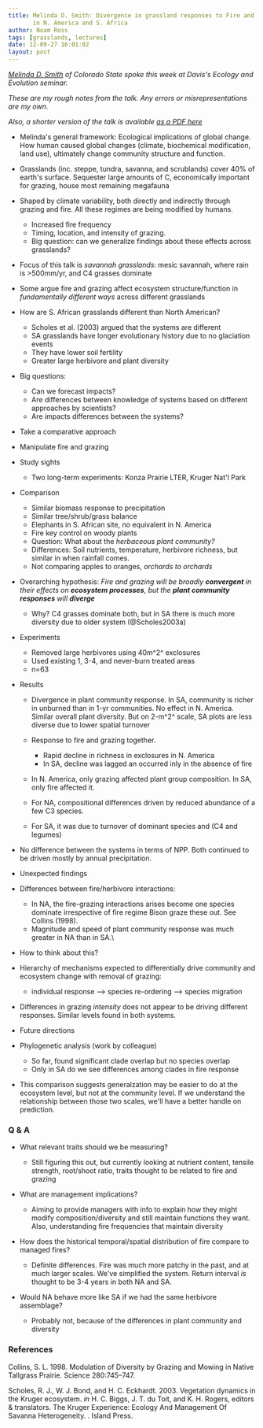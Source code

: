 ```yaml
---
title: Melinda D. Smith: Divergence in grassland responses to Fire and Grazing
       in N. America and S. Africa
author: Noam Ross
tags: [grasslands, lectures]
date: 12-09-27 16:01:02
layout: post
--- 
```



*[Melinda D.
Smith](http://wp.natsci.colostate.edu/smithlab/sample-page/) of Colorado
State spoke this week at Davis's Ecology and Evolution seminar.*

*These are my rough notes from the talk. Any errors or
misrepresentations are my own.*

*Also, a shorter version of the talk is available [as a PDF
here](http://www.sanparks.org/assets/docs/parks_kruger/conservation/scientific/noticeboard/science_network_meeting_2012/6-9-smith.pdf)*

-   Melinda's general framework: Ecological implications of global
    change. How human caused global changes (climate, biochemical
    modification, land use), ultimately change community structure and
    function.
-   Grasslands (inc. steppe, tundra, savanna, and scrublands) cover 40%
    of earth's surface. Sequester large amounts of C, economically
    important for grazing, house most remaining megafauna
-   Shaped by climate variability, both directly and indirectly through
    grazing and fire. All these regimes are being modified by humans.
    -   Increased fire frequency
    -   Timing, location, and intensity of grazing.
    -   Big question: can we generalize findings about these effects
        across grasslands?

-   Focus of this talk is *savannah grasslands*: mesic savannah, where
    rain is \>500mm/yr, and C4 grasses dominate
-   Some argue fire and grazing affect ecosystem structure/function in
    *fundamentally different ways* across different grasslands
-   How are S. African grasslands different than North American?
    -   Scholes et al. (2003) argued that the systems are different
    -   SA grasslands have longer evolutionary history due to no
        glaciation events
    -   They have lower soil fertility
    -   Greater large herbivore and plant diversity

-   Big questions:
    -   Can we forecast impacts?
    -   Are differences between knowledge of systems based on different
        approaches by scientists?
    -   Are impacts differences between the systems?

-   Take a comparative approach
-   Manipulate fire and grazing
-   Study sights
    -   Two long-term experiments: Konza Prairie LTER, Kruger Nat'l Park

-   Comparison
    -   Similar biomass response to precipitation
    -   Similar tree/shrub/grass balance
    -   Elephants in S. African site, no equivalent in N. America
    -   Fire key control on woody plants
    -   Question: What about the *herbaceous plant community?*
    -   Differences: Soil nutrients, temperature, herbivore richness,
        but similar in when rainfall comes.
    -   Not comparing apples to oranges, *orchards to orchards*

-   Overarching hypothesis: *Fire and grazing will be broadly
    **convergent** in their effects on **ecosystem processes**, but the
    **plant community responses** will **diverge***
    -   Why? C4 grasses dominate both, but in SA there is much more
        diversity due to older system (@Scholes2003a)

-   Experiments
    -   Removed large herbivores using 40m^2^ exclosures
    -   Used existing 1, 3-4, and never-burn treated areas
    -   n=63

-   Results
    -   Divergence in plant community response. In SA, community is
        richer in unburned than in 1-yr communities. No effect in N.
        America. Similar overall plant diversity. But on 2-m^2^ scale,
        SA plots are less diverse due to lower spatial turnover
    -   Response to fire and grazing together.
        -   Rapid decline in richness in exclosures in N. America
        -   In SA, decline was lagged an occurred inly in the absence of
            fire

    -   In N. America, only grazing affected plant group composition. In
        SA, only fire affected it.
    -   For NA, compositional differences driven by reduced abundance of
        a few C3 species.
    -   For SA, it was due to turnover of dominant species and (C4 and
        legumes)

-   No difference between the systems in terms of NPP. Both continued to
    be driven mostly by annual precipitation.
-   Unexpected findings
-   Differences between fire/herbivore interactions:
    -   In NA, the fire-grazing interactions arises become one species
        dominate irrespective of fire regime Bison graze these out. See
        Collins (1998).
    -   Magnitude and speed of plant community response was much greater
        in NA than in SA.\

-   How to think about this?
-   Hierarchy of mechanisms expected to differentially drive community
    and ecosystem change with removal of grazing:
    -   individual response --\> species re-ordering --\> species
        migration

-   Differences in grazing *intensity* does not appear to be driving
    different responses. Similar levels found in both systems.
-   Future directions
-   Phylogenetic analysis (work by colleague)
    -   So far, found significant clade overlap but no species overlap
    -   Only in SA do we see differences among clades in fire response

-   This comparison suggests generalzation may be easier to do at the
    ecosystem level, but not at the community level. If we understand
    the relationship between those two scales, we'll have a better
    handle on prediction.

### Q & A

-   What relevant traits should we be measuring?
    -   Still figuring this out, but currently looking at nutrient
        content, tensile strength, root/shoot ratio, traits thought to
        be related to fire and grazing

-   What are management implications?
    -   Aiming to provide managers with info to explain how they might
        modify composition/diversity and still maintain functions they
        want. Also, understanding fire frequencies that maintain
        diversity

-   How does the historical temporal/spatial distribution of fire
    compare to managed fires?
    -   Definite differences. Fire was much more patchy in the past, and
        at much larger scales. We've simplified the system. Return
        interval *is* thought to be 3-4 years in both NA and SA.

-   Would NA behave more like SA if we had the same herbivore
    assemblage?
    -   Probably not, because of the differences in plant community and
        diversity

### References

Collins, S. L. 1998. Modulation of Diversity by Grazing and Mowing in
Native Tallgrass Prairie. Science 280:745–747.

Scholes, R. J., W. J. Bond, and H. C. Eckhardt. 2003. Vegetation
dynamics in the Kruger ecosystem. *in* H. C. Biggs, J. T. du Toit, and
K. H. Rogers, editors & translators. The Kruger Experience: Ecology And
Management Of Savanna Heterogeneity. . Island Press.
